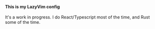 #### This is my LazyVim config

It's a work in progress. I do React/Typescript most of the time, and Rust some of the time.
